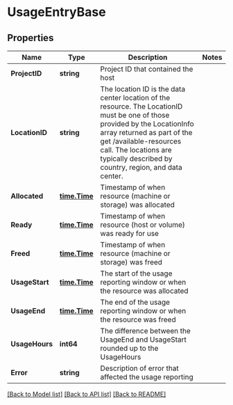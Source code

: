 # UsageEntryBase

## Properties

Name | Type | Description | Notes
------------ | ------------- | ------------- | -------------
**ProjectID** | **string** | Project ID that contained the host | 
**LocationID** | **string** | The location ID is the data center location of the resource.  The LocationID must be one of those provided by the LocationInfo array returned as part of the get /available-resources call.  The locations are typically described by country, region, and data center. | 
**Allocated** | [**time.Time**](time.Time.md) | Timestamp of when resource (machine or storage) was allocated | 
**Ready** | [**time.Time**](time.Time.md) | Timestamp of when resource (host or volume) was ready for use | 
**Freed** | [**time.Time**](time.Time.md) | Timestamp of when resource (machine or storage) was freed | 
**UsageStart** | [**time.Time**](time.Time.md) | The start of the usage reporting window or when the resource was allocated | 
**UsageEnd** | [**time.Time**](time.Time.md) | The end of the usage reporting window or when the resource was freed | 
**UsageHours** | **int64** | The difference between the UsageEnd and UsageStart rounded up to the UsageHours | 
**Error** | **string** | Description of error that affected the usage reporting | 

[[Back to Model list]](../README.md#documentation-for-models) [[Back to API list]](../README.md#documentation-for-api-endpoints) [[Back to README]](../README.md)


